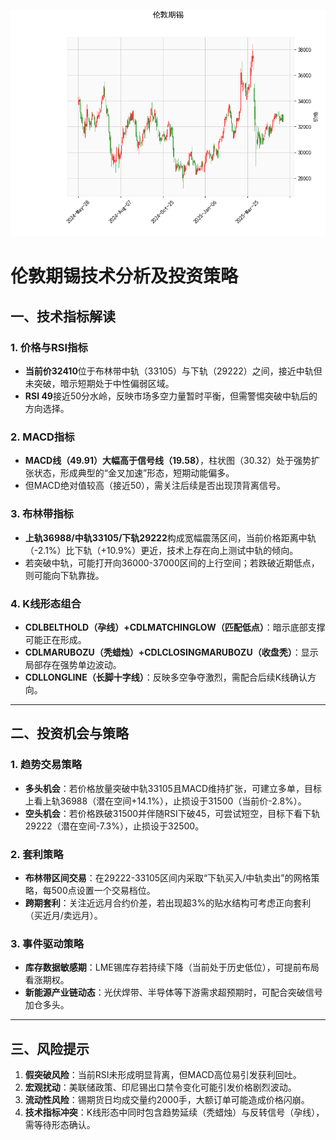 ![图](stan.png)



# 伦敦期锡技术分析及投资策略

## 一、技术指标解读

### 1. **价格与RSI指标**
- **当前价32410**位于布林带中轨（33105）与下轨（29222）之间，接近中轨但未突破，暗示短期处于中性偏弱区域。
- **RSI 49**接近50分水岭，反映市场多空力量暂时平衡，但需警惕突破中轨后的方向选择。

### 2. **MACD指标**
- **MACD线（49.91）大幅高于信号线（19.58）**，柱状图（30.32）处于强势扩张状态，形成典型的“金叉加速”形态，短期动能偏多。
- 但MACD绝对值较高（接近50），需关注后续是否出现顶背离信号。

### 3. **布林带指标**
- **上轨36988/中轨33105/下轨29222**构成宽幅震荡区间，当前价格距离中轨（-2.1%）比下轨（+10.9%）更近，技术上存在向上测试中轨的倾向。
- 若突破中轨，可能打开向36000-37000区间的上行空间；若跌破近期低点，则可能向下轨靠拢。

### 4. **K线形态组合**
- **CDLBELTHOLD（孕线）+CDLMATCHINGLOW（匹配低点）**：暗示底部支撑可能正在形成。
- **CDLMARUBOZU（秃蜡烛）+CDLCLOSINGMARUBOZU（收盘秃）**：显示局部存在强势单边波动。
- **CDLLONGLINE（长脚十字线）**：反映多空争夺激烈，需配合后续K线确认方向。

---

## 二、投资机会与策略

### 1. **趋势交易策略**
- **多头机会**：若价格放量突破中轨33105且MACD维持扩张，可建立多单，目标上看上轨36988（潜在空间+14.1%），止损设于31500（当前价-2.8%）。
- **空头机会**：若价格跌破31500并伴随RSI下破45，可尝试短空，目标下看下轨29222（潜在空间-7.3%），止损设于32500。

### 2. **套利策略**
- **布林带区间交易**：在29222-33105区间内采取“下轨买入/中轨卖出”的网格策略，每500点设置一个交易档位。
- **跨期套利**：关注近远月合约价差，若出现超3%的贴水结构可考虑正向套利（买近月/卖远月）。

### 3. **事件驱动策略**
- **库存数据敏感期**：LME锡库存若持续下降（当前处于历史低位），可提前布局看涨期权。
- **新能源产业链动态**：光伏焊带、半导体等下游需求超预期时，可配合突破信号加仓多头。

---

## 三、风险提示
1. **假突破风险**：当前RSI未形成明显背离，但MACD高位易引发获利回吐。
2. **宏观扰动**：美联储政策、印尼锡出口禁令变化可能引发价格剧烈波动。
3. **流动性风险**：锡期货日均成交量约2000手，大额订单可能造成价格闪崩。
4. **技术指标冲突**：K线形态中同时包含趋势延续（秃蜡烛）与反转信号（孕线），需等待形态确认。
